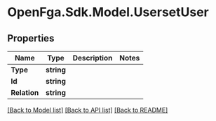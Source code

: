 # OpenFga.Sdk.Model.UsersetUser

## Properties

Name | Type | Description | Notes
------------ | ------------- | ------------- | -------------
**Type** | **string** |  | 
**Id** | **string** |  | 
**Relation** | **string** |  | 

[[Back to Model list]](../README.md#models) [[Back to API list]](../README.md#api-endpoints) [[Back to README]](../README.md)

